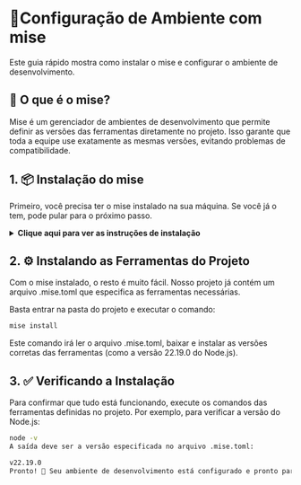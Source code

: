 # 🚀Configuração de Ambiente com mise
Este guia rápido mostra como instalar o mise e configurar o ambiente de desenvolvimento.

## 🤔 O que é o mise?
Mise é um gerenciador de ambientes de desenvolvimento que permite definir as versões das ferramentas diretamente no projeto. Isso garante que toda a equipe use exatamente as mesmas versões, evitando problemas de compatibilidade.

## 1. 📦 Instalação do mise
Primeiro, você precisa ter o mise instalado na sua máquina. Se você já o tem, pode pular para o próximo passo.

<details>
<summary><strong>Clique aqui para ver as instruções de instalação</strong></summary>

Para macOS ou Linux (usando Homebrew)
```Bash
brew install mise
```
Para macOS ou Linux (usando o instalador oficial)
```Bash
curl https://mise.run | sh
```
Para Windows (usando winget)
```Bash
winget install mise.rtx
```

💡 Importante: Após a instalação, siga as instruções no terminal para adicionar o mise ao seu shell (ex: echo 'eval "$(mise activate bash)"' >> ~/.bashrc). Isso garante que ele funcione automaticamente. Para mais detalhes, consulte a [documentação oficial do mise](https://mise.jdx.dev/getting-started.html)

</details>

## 2. ⚙️ Instalando as Ferramentas do Projeto
Com o mise instalado, o resto é muito fácil. Nosso projeto já contém um arquivo .mise.toml que especifica as ferramentas necessárias.

Basta entrar na pasta do projeto e executar o comando:

```Bash
mise install
```
Este comando irá ler o arquivo .mise.toml, baixar e instalar as versões corretas das ferramentas (como a versão 22.19.0 do Node.js).

## 3. ✅ Verificando a Instalação
Para confirmar que tudo está funcionando, execute os comandos das ferramentas definidas no projeto. Por exemplo, para verificar a versão do Node.js:

```Bash
node -v
A saída deve ser a versão especificada no arquivo .mise.toml:
```
```Bash
v22.19.0
Pronto! 🎉 Seu ambiente de desenvolvimento está configurado e pronto para uso.
```
